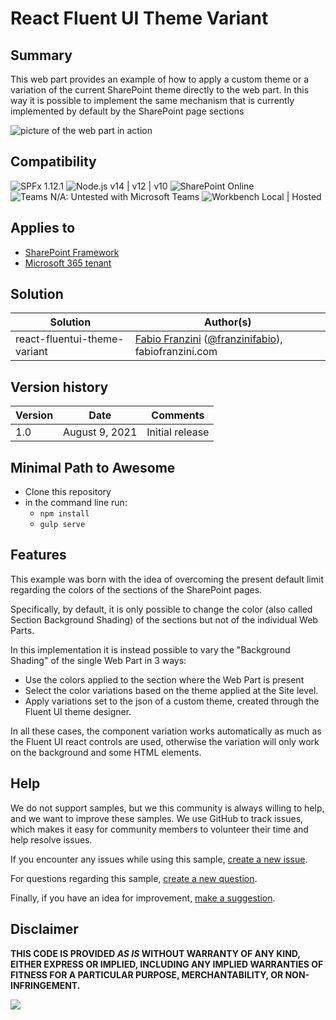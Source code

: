 # React Fluent UI Theme Variant

## Summary
This web part provides an example of how to apply a custom theme or a variation of the current SharePoint theme directly to the web part.
In this way it is possible to implement the same mechanism that is currently implemented by default by the SharePoint page sections

![picture of the web part in action](assets/preview.gif)

## Compatibility

![SPFx 1.12.1](https://img.shields.io/badge/SPFx-1.12.1-green.svg)
![Node.js v14 | v12 | v10](https://img.shields.io/badge/Node.js-v14%20%7C%20v12%20%7C%20v10-green.svg) 
![SharePoint Online](https://img.shields.io/badge/SharePoint-Online-yellow.svg)
![Teams N/A: Untested with Microsoft Teams](https://img.shields.io/badge/Teams-N%2FA-lightgrey.svg "Untested with Microsoft Teams") 
![Workbench Local | Hosted](https://img.shields.io/badge/Workbench-Local%20%7C%20Hosted-green.svg)

## Applies to

* [SharePoint Framework](https://docs.microsoft.com/sharepoint/dev/spfx/sharepoint-framework-overview)
* [Microsoft 365 tenant](https://docs.microsoft.com/sharepoint/dev/spfx/set-up-your-development-environment)

## Solution

Solution|Author(s)
--------|---------
react-fluentui-theme-variant | [Fabio Franzini](https://www.linkedin.com/in/fabiofranzini/) ([@franzinifabio](https://twitter.com/franzinifabio)), fabiofranzini.com

## Version history

Version|Date|Comments
-------|----|--------
1.0|August 9, 2021|Initial release

## Minimal Path to Awesome

* Clone this repository
* in the command line run:
  * `npm install`
  * `gulp serve`

## Features

This example was born with the idea of overcoming the present default limit regarding the colors of the sections of the SharePoint pages.

Specifically, by default, it is only possible to change the color (also called Section Background Shading) of the sections but not of the individual Web Parts.

In this implementation it is instead possible to vary the "Background Shading" of the single Web Part in 3 ways:
* Use the colors applied to the section where the Web Part is present
* Select the color variations based on the theme applied at the Site level.
* Apply variations set to the json of a custom theme, created through the Fluent UI theme designer.

In all these cases, the component variation works automatically as much as the Fluent UI react controls are used, otherwise the variation will only work on the background and some HTML elements.

## Help

We do not support samples, but we this community is always willing to help, and we want to improve these samples. We use GitHub to track issues, which makes it easy for  community members to volunteer their time and help resolve issues.

If you encounter any issues while using this sample, [create a new issue](https://github.com/pnp/sp-dev-fx-webparts/issues/new?assignees=&labels=Needs%3A+Triage+%3Amag%3A%2Ctype%3Abug-suspected%2Csample%3A%20react-fluentui-theme-variant&template=bug-report.yml&sample=react-fluentui-theme-variant&authors=@fabiofranzini&title=react-fluentui-theme-variant%20-%20).

For questions regarding this sample, [create a new question](https://github.com/pnp/sp-dev-fx-webparts/issues/new?assignees=&labels=Needs%3A+Triage+%3Amag%3A%2Ctype%3Aquestion%2Csample%3A%20react-fluentui-theme-variant&template=question.yml&sample=react-fluentui-theme-variant&authors=@fabiofranzini&title=react-fluentui-theme-variant%20-%20).

Finally, if you have an idea for improvement, [make a suggestion](https://github.com/pnp/sp-dev-fx-webparts/issues/new?assignees=&labels=Needs%3A+Triage+%3Amag%3A%2Ctype%3Aenhancement%2Csample%3A%20react-fluentui-theme-variant&template=question.yml&sample=react-fluentui-theme-variant&authors=@fabiofranzini&title=react-fluentui-theme-variant%20-%20).

## Disclaimer

**THIS CODE IS PROVIDED *AS IS* WITHOUT WARRANTY OF ANY KIND, EITHER EXPRESS OR IMPLIED, INCLUDING ANY IMPLIED WARRANTIES OF FITNESS FOR A PARTICULAR PURPOSE, MERCHANTABILITY, OR NON-INFRINGEMENT.**


<img src="https://telemetry.sharepointpnp.com/sp-dev-fx-webparts/samples/react-fluentui-theme-variant" />